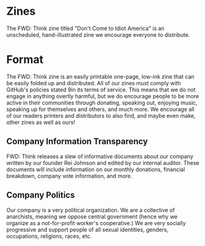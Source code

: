 # Zines
The FWD: Think zine titled "Don't Come to Idiot America" is an unscheduled, hand-illustrated zine we encourage everyone to distribute.

# Format
The FWD: Think zine is an easily printable one-page, low-ink zine that can be easily folded up and distributed. All of our zines must comply with GitHub's policies stated 9in its terms of service. This means that we do not engage in anything overtly harmful, but we do encourage people to be more active in their communities through donating, speaking out, enjoying music, speaking up for themselves and others, and much more. We encourage all of our readers printers and distributors to also find, and maybe even make, other zines as well as ours!

## Company Information Transparency
FWD: Think releases a slew of informative documents about our company written by our founder Rei Johnson and edited by our internal auditor. These documents will include information on our monthly donations, financial breakdown, company vote information, and more.

## Company Politics
Our company is a very political organization. We are a collective of anarchists, meaning we oppose central government (hence why we organize as a not-for-profit worker's cooperative.) We are very socially progressive and support people of all sexual identities, genders, occupations, religions, races, etc.
